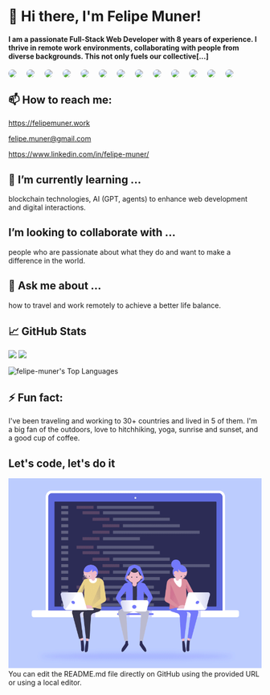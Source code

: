 # 👋 Hi there, I'm Felipe Muner!

#### I am a passionate Full-Stack Web Developer with 8 years of experience. I thrive in remote work environments, collaborating with people from diverse backgrounds. This not only fuels our collective[...]

<div style="display:flex; flex-wrap: wrap; gap: 20px; row-gap:20px;">
    <img style="border-radius: 8px;" src="https://img.shields.io/badge/-TypeScript-007ACC?logo=typescript&logoColor=white" />
    <img style="border-radius: 8px;" src="https://img.shields.io/badge/-Next.js-000000?logo=next.js&logoColor=white" />
    <img style="border-radius: 8px;" src="https://img.shields.io/badge/-React-61DAFB?logo=react&logoColor=black" />
    <img style="border-radius: 8px;" src="https://img.shields.io/badge/-Tailwind_CSS-38B2AC?logo=tailwind-css&logoColor=white" />
    <img style="border-radius: 8px;" src="https://img.shields.io/badge/-Node.js-339933?logo=node.js&logoColor=white" />
    <img style="border-radius: 8px;" src="https://img.shields.io/badge/-GraphQL-E10098?logo=graphql&logoColor=white" />
    <img style="border-radius: 8px;" src="https://img.shields.io/badge/-PostgreSQL-336791?logo=postgresql&logoColor=white" />
    <img style="border-radius: 8px;" src="https://img.shields.io/badge/-GitHub_Actions-2088FF?logo=github-actions&logoColor=white" />
    <img style="border-radius: 8px;" src="https://img.shields.io/badge/-Docker-2496ED?logo=docker&logoColor=white" />
    <img style="border-radius: 8px;" src="https://img.shields.io/badge/-Figma-F24E1E?logo=figma&logoColor=white" />
    <img style="border-radius: 8px;" src="https://img.shields.io/badge/-Notion-000000?logo=notion&logoColor=white" />
    <img style="border-radius: 8px;" src="https://img.shields.io/badge/-Slack-4A154B?logo=slack&logoColor=white" />
    <img style="border-radius: 8px;" src="https://img.shields.io/badge/-Discord-5865F2?logo=discord&logoColor=white" />
</div>

## 📫 How to reach me:

https://felipemuner.work

felipe.muner@gmail.com

https://www.linkedin.com/in/felipe-muner/

## 🌱 I’m currently learning ...

blockchain technologies, AI (GPT, agents) to enhance web development and digital interactions.

## I’m looking to collaborate with ...

people who are passionate about what they do and want to make a difference in the world.

## 💬 Ask me about ...

how to travel and work remotely to achieve a better life balance.

## 📈 GitHub Stats

<img src="https://github-profile-trophy.vercel.app/?username=felipe-muner">

<img src="https://github-readme-streak-stats.herokuapp.com/?user=felipe-muner">

![felipe-muner's Top Languages](https://github-readme-stats.vercel.app/api/top-langs/?username=felipe-muner&theme=vue-dark&show_icons=true&hide_border=true&layout=compact)

## ⚡ Fun fact:

I've been traveling and working to 30+ countries and lived in 5 of them. I'm a big fan of the outdoors, love to hitchhiking, yoga, sunrise and sunset, and a good cup of coffee.


## Let's code, let's do it
<img src="./code.gif" />
You can edit the README.md file directly on GitHub using the provided URL or using a local editor.

